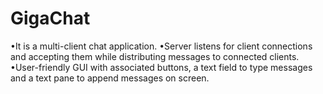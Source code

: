 # GigaChat
•It is a multi-client chat application.
•Server listens for client connections and accepting them while distributing messages to connected clients.
•User-friendly GUI with associated buttons, a text field to type messages and a text pane to append messages on screen.
